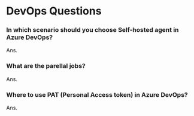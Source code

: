 # DevOps Questions

### In which scenario should you choose Self-hosted agent in Azure DevOps?

Ans.

### What are the parellal jobs?

Ans.

### Where to use PAT (Personal Access token) in Azure DevOps?

Ans.



